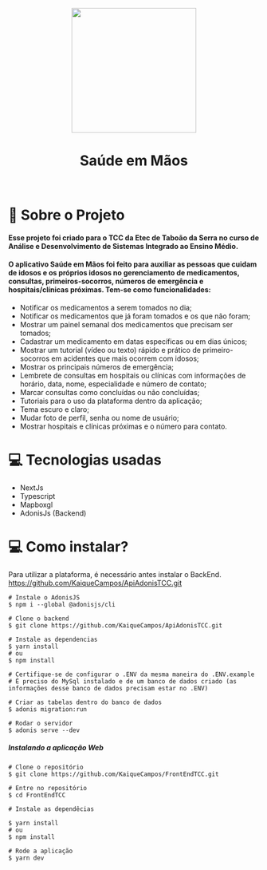 <p align="center">
  <img 
src="https://user-images.githubusercontent.com/70600553/146774102-d84dbc51-7c3c-46af-af70-5f8e2ca21a22.png"
width=250
/>
</p>
<h1 align='center'>Saúde em Mãos</h1>
<br>



# 📕 Sobre o Projeto 

#### Esse projeto foi criado para o TCC da Etec de Taboão da Serra no curso de Análise e Desenvolvimento de Sistemas Integrado ao Ensino Médio.
#### O aplicativo Saúde em Mãos foi feito para auxiliar as pessoas que cuidam de idosos e os próprios idosos no gerenciamento de medicamentos, consultas, primeiros-socorros, números de emergência e hospitais/clínicas próximas. Tem-se como funcionalidades:  
 - Notificar os medicamentos a serem tomados no dia;
 - Notificar os medicamentos que já foram tomados e os que não foram;
 - Mostrar um painel semanal dos medicamentos que precisam ser tomados;
 - Cadastrar um medicamento em datas específicas ou em dias únicos;
 - Mostrar um tutorial (vídeo ou texto) rápido e prático de primeiro-socorros em acidentes que mais ocorrem com idosos;
 - Mostrar os principais números de emergência;
 - Lembrete de consultas em hospitais ou clínicas com informações de horário, data, nome, especialidade e número de contato;
 - Marcar consultas como concluídas ou não concluídas;
 - Tutoriais para o uso da plataforma dentro da aplicação;
 - Tema escuro e claro;
 - Mudar foto de perfil, senha ou nome de usuário;
 - Mostrar hospitais e clínicas próximas e o número para contato.

# 💻 Tecnologias usadas
 - NextJs
 - Typescript 
 - Mapboxgl
 - AdonisJs (Backend)


# 💻 Como instalar?
Para utilizar a plataforma, é necessário antes instalar o BackEnd. https://github.com/KaiqueCampos/ApiAdonisTCC.git

```
# Instale o AdonisJS
$ npm i --global @adonisjs/cli

# Clone o backend
$ git clone https://github.com/KaiqueCampos/ApiAdonisTCC.git

# Instale as dependencias
$ yarn install
# ou
$ npm install

# Certifique-se de configurar o .ENV da mesma maneira do .ENV.example
# É preciso do MySql instalado e de um banco de dados criado (as informações desse banco de dados precisam estar no .ENV)

# Criar as tabelas dentro do banco de dados
$ adonis migration:run

# Rodar o servidor
$ adonis serve --dev
```

##### Instalando a aplicação Web
```
# Clone o repositório
$ git clone https://github.com/KaiqueCampos/FrontEndTCC.git

# Entre no repositório
$ cd FrontEndTCC

# Instale as dependêcias

$ yarn install
# ou
$ npm install

# Rode a aplicação
$ yarn dev
```
